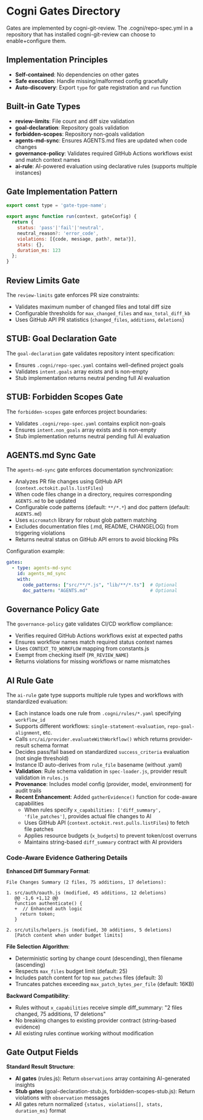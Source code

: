 # Cogni Gates Directory

Gates are implemented by cogni-git-review. The .cogni/repo-spec.yml in a repository that has installed cogni-git-review can choose to enable+configure them.

## Implementation Principles
- **Self-contained**: No dependencies on other gates
- **Safe execution**: Handle missing/malformed config gracefully
- **Auto-discovery**: Export `type` for gate registration and `run` function

## Built-in Gate Types
- **review-limits**: File count and diff size validation
- **goal-declaration**: Repository goals validation
- **forbidden-scopes**: Repository non-goals validation  
- **agents-md-sync**: Ensures AGENTS.md files are updated when code changes
- **governance-policy**: Validates required GitHub Actions workflows exist and match context names
- **ai-rule**: AI-powered evaluation using declarative rules (supports multiple instances)

## Gate Implementation Pattern
```javascript
export const type = 'gate-type-name';

export async function run(context, gateConfig) {
  return {
    status: 'pass'|'fail'|'neutral',
    neutral_reason?: 'error_code',
    violations: [{code, message, path?, meta?}],
    stats: {},
    duration_ms: 123
  };
}
```

## Review Limits Gate
The `review-limits` gate enforces PR size constraints:
- Validates maximum number of changed files and total diff size
- Configurable thresholds for `max_changed_files` and `max_total_diff_kb`
- Uses GitHub API PR statistics (`changed_files`, `additions`, `deletions`)

## STUB: Goal Declaration Gate  
The `goal-declaration` gate validates repository intent specification:
- Ensures `.cogni/repo-spec.yaml` contains well-defined project goals
- Validates `intent.goals` array exists and is non-empty
- Stub implementation returns neutral pending full AI evaluation

## STUB: Forbidden Scopes Gate
The `forbidden-scopes` gate enforces project boundaries:
- Validates `.cogni/repo-spec.yaml` contains explicit non-goals
- Ensures `intent.non_goals` array exists and is non-empty  
- Stub implementation returns neutral pending full AI evaluation

## AGENTS.md Sync Gate
The `agents-md-sync` gate enforces documentation synchronization:
- Analyzes PR file changes using GitHub API (`context.octokit.pulls.listFiles`)
- When code files change in a directory, requires corresponding `AGENTS.md` to be updated
- Configurable code patterns (default: `**/*.*`) and doc pattern (default: `AGENTS.md`)
- Uses `micromatch` library for robust glob pattern matching
- Excludes documentation files (.md, README, CHANGELOG) from triggering violations
- Returns neutral status on GitHub API errors to avoid blocking PRs

Configuration example:
```yaml
gates:
  - type: agents-md-sync
    id: agents_md_sync
    with:
      code_patterns: ["src/**/*.js", "lib/**/*.ts"]  # Optional
      doc_pattern: "AGENTS.md"                       # Optional
```

## Governance Policy Gate
The `governance-policy` gate validates CI/CD workflow compliance:
- Verifies required GitHub Actions workflows exist at expected paths
- Ensures workflow names match required status context names
- Uses `CONTEXT_TO_WORKFLOW` mapping from constants.js
- Exempt from checking itself (`PR_REVIEW_NAME`)
- Returns violations for missing workflows or name mismatches

## AI Rule Gate
The `ai-rule` gate type supports multiple rule types and workflows with standardized evaluation:
- Each instance loads one rule from `.cogni/rules/*.yaml` specifying `workflow_id`
- Supports different workflows: `single-statement-evaluation`, `repo-goal-alignment`, etc.
- Calls `src/ai/provider.evaluateWithWorkflow()` which returns provider-result schema format
- Decides pass/fail based on standardized `success_criteria` evaluation (not single threshold)
- Instance ID auto-derives from `rule_file` basename (without .yaml)
- **Validation**: Rule schema validation in `spec-loader.js`, provider result validation in `rules.js`
- **Provenance**: Includes model config (provider, model, environment) for audit trails
- **Recent Enhancement**: Added `gatherEvidence()` function for code-aware capabilities
  - When rules specify `x_capabilities: ['diff_summary', 'file_patches']`, provides actual file changes to AI
  - Uses GitHub API (`context.octokit.rest.pulls.listFiles`) to fetch file patches
  - Applies resource budgets (`x_budgets`) to prevent token/cost overruns
  - Maintains string-based `diff_summary` contract with AI providers

### Code-Aware Evidence Gathering Details

**Enhanced Diff Summary Format**:
```
File Changes Summary (2 files, 75 additions, 17 deletions):

1. src/auth/oauth.js (modified, 45 additions, 12 deletions)
   @@ -1,6 +1,12 @@
   function authenticate() {
   +  // Enhanced auth logic
     return token;
   }

2. src/utils/helpers.js (modified, 30 additions, 5 deletions)
   [Patch content when under budget limits]
```

**File Selection Algorithm**:
- Deterministic sorting by change count (descending), then filename (ascending)
- Respects `max_files` budget limit (default: 25)
- Includes patch content for top `max_patches` files (default: 3)
- Truncates patches exceeding `max_patch_bytes_per_file` (default: 16KB)

**Backward Compatibility**:
- Rules without `x_capabilities` receive simple diff_summary: "2 files changed, 75 additions, 17 deletions"
- No breaking changes to existing provider contract (string-based evidence)
- All existing rules continue working without modification

## Gate Output Fields

**Standard Result Structure**:
- **AI gates** (rules.js): Return `observations` array containing AI-generated insights
- **Stub gates** (goal-declaration-stub.js, forbidden-scopes-stub.js): Return violations with `observation` messages
- All gates return normalized `{status, violations[], stats, duration_ms}` format
